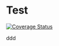 # Test
[![Coverage Status](https://coveralls.io/repos/github/DavidKimDY/Test_Coveralls/badge.svg?branch=master)](https://coveralls.io/github/DavidKimDY/Test_Coveralls?branch=master)

ddd
